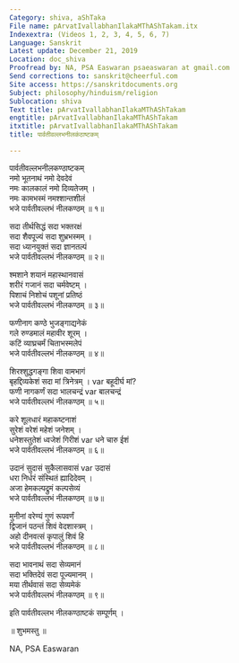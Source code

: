 ```yaml
---
Category: shiva, aShTaka
File name: pArvatIvallabhanIlakaMThAShTakam.itx
Indexextra: (Videos 1, 2, 3, 4, 5, 6, 7)
Language: Sanskrit
Latest update: December 21, 2019
Location: doc_shiva
Proofread by: NA, PSA Easwaran psaeaswaran at gmail.com
Send corrections to: sanskrit@cheerful.com
Site access: https://sanskritdocuments.org
Subject: philosophy/hinduism/religion
Sublocation: shiva
Text title: pArvatIvallabhanIlakaMThAShTakam
engtitle: pArvatIvallabhanIlakaMThAShTakam
itxtitle: pArvatIvallabhanIlakaMThAShTakam
title: पार्वतीवल्लभनीलकंठाष्टकम्

---
```

  
 पार्वतीवल्लभनीलकण्ठाष्टकम्   
नमो भूतनाथं नमो देवदेवं  
    नमः कालकालं नमो दिव्यतेजम् ।  
नमः कामभस्मं नमश्शान्तशीलं  
    भजे पार्वतीवल्लभं नीलकण्ठम् ॥ १॥  
  
सदा तीर्थसिद्धं सदा भक्तरक्षं  
    सदा शैवपूज्यं सदा शुभ्रभस्मम् ।  
सदा ध्यानयुक्तं सदा ज्ञानतल्पं  
    भजे पार्वतीवल्लभं नीलकण्ठम् ॥ २॥  
  
श्मशाने शयानं महास्थानवासं  
    शरीरं गजानं सदा चर्मवेष्टम् ।  
पिशाचं निशोचं पशूनां प्रतिष्ठं  
    भजे पार्वतीवल्लभं नीलकण्ठम् ॥ ३॥  
  
फणीनाग कण्ठे भुजङ्गाद्यनेकं  
    गले रुण्डमालं महावीर शूरम् ।  
कटिं व्याघ्रचर्मं चिताभस्मलेपं  
    भजे पार्वतीवल्लभं नीलकण्ठम् ॥ ४॥  
  
शिरश्शुद्धगङ्गा शिवा वामभागं  
    बृहद्दिव्यकेशं सदा मां त्रिनेत्रम् ।  var  बहूदीर्घ मां?  
फणी नागकर्णं सदा भालचन्द्रं  var  बालचन्द्रं  
    भजे पार्वतीवल्लभं नीलकण्ठम् ॥ ५॥  
  
करे शूलधारं महाकष्टनाशं  
    सुरेशं वरेशं महेशं जनेशम् ।  
धनेशस्तुतेशं ध्वजेशं गिरीशं  var  धने चारु ईशं  
    भजे पार्वतीवल्लभं नीलकण्ठम् ॥ ६॥  
  
उदानं सुदासं सुकैलासवासं   var  उदासं  
    धरा निर्धरं संस्थितं ह्यादिदेवम् ।  
अजा हेमकल्पद्रुमं कल्पसेव्यं  
    भजे पार्वतीवल्लभं नीलकण्ठम् ॥ ७॥  
  
मुनीनां वरेण्यं गुणं रूपवर्णं  
    द्विजानं पठन्तं शिवं वेदशास्त्रम् ।  
अहो दीनवत्सं कृपालुं शिवं हि  
    भजे पार्वतीवल्लभं नीलकण्ठम् ॥ ८॥  
  
सदा भावनाथं सदा सेव्यमानं  
    सदा भक्तिदेवं सदा पूज्यमानम् ।  
मया तीर्थवासं सदा सेव्यमेकं  
    भजे पार्वतीवल्लभं नीलकण्ठम् ॥ ९॥  
  
इति पार्वतीवल्लभ नीलकण्ठाष्टकं सम्पूर्णम् ।  
  
॥ शुभमस्तु ॥  
  
  
NA, PSA Easwaran  
  
